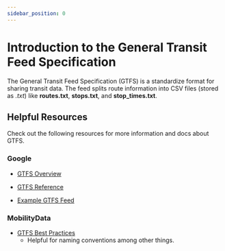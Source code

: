 ```yaml
---
sidebar_position: 0
---
```


# Introduction to the General Transit Feed Specification

The General Transit Feed Specification (GTFS) is a standardize format for sharing transit data. The feed splits route information into CSV files (stored as _.txt_) like **routes.txt**, **stops.txt**, and **stop_times.txt**.

## Helpful Resources

Check out the following resources for more information and docs about GTFS.

### Google

- [GTFS Overview](https://developers.google.com/transit/gtfs/examples/overview)

- [GTFS Reference](https://developers.google.com/transit/gtfs/reference)

- [Example GTFS Feed](https://developers.google.com/transit/gtfs/examples/gtfs-feed)

### MobilityData

- [GTFS Best Practices](https://gtfs.org/schedule/best-practices/)
  - Helpful for naming conventions among other things.
